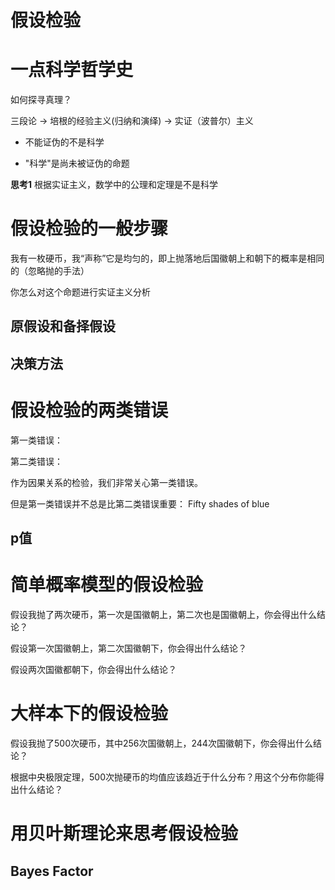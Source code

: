 # 假设检验

# 一点科学哲学史

如何探寻真理？

三段论 -> 培根的经验主义(归纳和演绎) -> 实证（波普尔）主义

- 不能证伪的不是科学

- "科学"是尚未被证伪的命题

**思考1** 根据实证主义，数学中的公理和定理是不是科学

# 假设检验的一般步骤

我有一枚硬币，我“声称”它是均匀的，即上抛落地后国徽朝上和朝下的概率是相同的（忽略抛的手法）

你怎么对这个命题进行实证主义分析

## 原假设和备择假设

## 决策方法

# 假设检验的两类错误

第一类错误：

第二类错误：

作为因果关系的检验，我们非常关心第一类错误。

但是第一类错误并不总是比第二类错误重要： Fifty shades of blue

## p值

# 简单概率模型的假设检验

假设我抛了两次硬币，第一次是国徽朝上，第二次也是国徽朝上，你会得出什么结论？

假设第一次国徽朝上，第二次国徽朝下，你会得出什么结论？

假设两次国徽都朝下，你会得出什么结论？


# 大样本下的假设检验

假设我抛了500次硬币，其中256次国徽朝上，244次国徽朝下，你会得出什么结论？

根据中央极限定理，500次抛硬币的均值应该趋近于什么分布？用这个分布你能得出什么结论？


# 用贝叶斯理论来思考假设检验

## Bayes Factor
